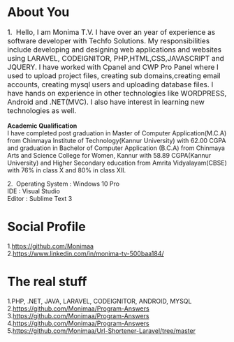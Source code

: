 <h1>About You</h1>
<p style="font-size:16px;">
1. &nbsp;Hello, I am Monima T.V. I have over an year of experience as software developer with Techfo Solutions. My responsibilities include developing and designing web applications and websites using LARAVEL, CODEIGNITOR, PHP,HTML,CSS,JAVASCRIPT and JQUERY. I have worked with Cpanel and CWP Pro Panel where I used to upload project files, creating sub domains,creating email accounts, creating mysql users and uploading database files. I have hands on experience in other technologies like WORDPRESS, Android and .NET(MVC). I also have interest in learning new technologies as well.

<b>Academic Qualification</b><br>
I have completed post graduation in Master of Computer Application(M.C.A) from Chinmaya Institute of Technology(Kannur University) with 62.00 CGPA and graduation in Bachelor of Computer Application (B.C.A) from Chinmaya Arts and Science College for Women, Kannur with 58.89 CGPA(Kannur University) and Higher Secondary education from Amrita Vidyalayam(CBSE) with 76% in class X and 80% in class XII.
		
2.&nbsp;&nbsp;Operating System : Windows 10 Pro<br>
		  IDE : Visual Studio<br>
			Editor : Sublime Text 3<br>
	
	
<h1>Social Profile</h1>

1.https://github.com/Monimaa<br>
2.https://www.linkedin.com/in/monima-tv-500baa184/

<h1>The real stuff</h2>

1.PHP, .NET, JAVA, LARAVEL, CODEIGNITOR, ANDROID, MYSQL<br>
2.https://github.com/Monimaa/Program-Answers<br>
3.https://github.com/Monimaa/Program-Answers<br>
4.https://github.com/Monimaa/Program-Answers<br>
5.https://github.com/Monimaa/Url-Shortener-Laravel/tree/master
	
	
	
	
</p>
			

